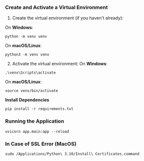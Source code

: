 ### **Create and Activate a Virtual Environment**

1. Create the virtual environment (if you haven't already):

On **Windows**:

```
python -m venv venv
```

On **macOS/Linux**:

```
python3 -m venv venv
```

2. Activate the virtual environment:
   On **Windows**:

```
.\venv\Scripts\activate
```

On **macOS/Linux**:

```
source venv/bin/activate
```

**Install Dependencies**

```
pip install -r requirements.txt
```

### **Running the Application**

```
uvicorn app.main:app --reload
```

### In Case of SSL Error (MacOS)

```
sudo /Applications/Python\ 3.10/Install\ Certificates.command
```
